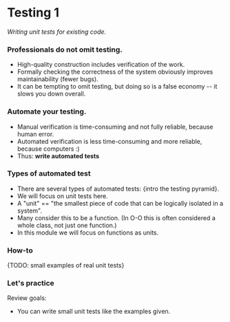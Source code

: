 # Testing 1
_Writing unit tests for existing code._

### Professionals do not omit testing.
* High-quality construction includes verification of the work.
* Formally checking the correctness of the system obviously improves maintainability (fewer bugs).
* It can be tempting to omit testing, but doing so is a false economy -- it slows you down overall.

### Automate your testing.
* Manual verification is time-consuming and not fully reliable, because human error.
* Automated verification is less time-consuming and more reliable, because computers :)
* Thus: **write automated tests**

### Types of automated test
* There are several types of automated tests: {intro the testing pyramid}.
* We will focus on unit tests here.
* A "unit" == "the smallest piece of code that can be logically isolated in a system".
* Many consider this to be a function. (In O-O this is often considered a whole class, not just one function.)
* In this module we will focus on functions as units.

### How-to

{TODO: small examples of real unit tests}

### Let's practice

Review goals:

* You can write small unit tests like the examples given.


